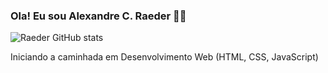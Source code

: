 ### Ola! Eu sou Alexandre C. Raeder 🙋‍♂️

![Raeder GitHub stats](https://github-readme-stats.vercel.app/api?username=acraeder&show_icons=true&theme=dark)

Iniciando a caminhada em Desenvolvimento Web (HTML, CSS, JavaScript)
